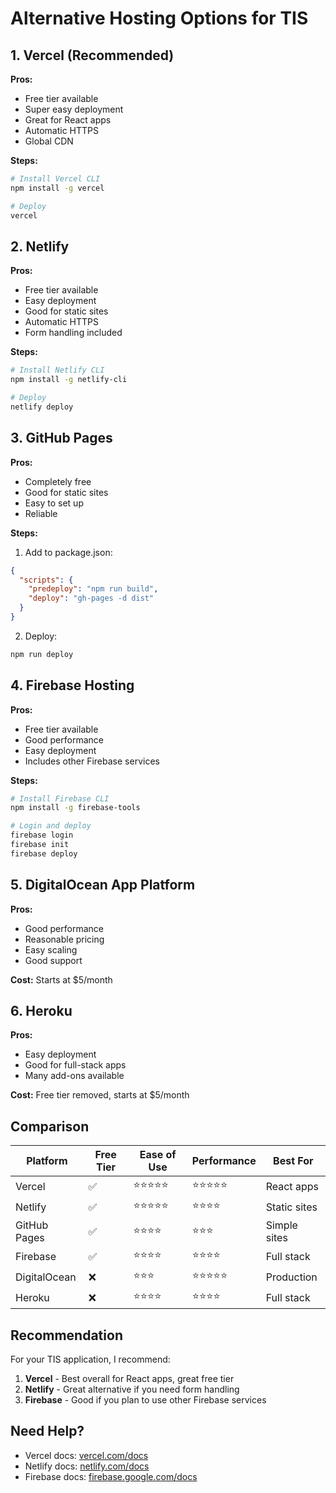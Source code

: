 # Alternative Hosting Options for TIS

## 1. Vercel (Recommended)
**Pros:**
- Free tier available
- Super easy deployment
- Great for React apps
- Automatic HTTPS
- Global CDN

**Steps:**
```bash
# Install Vercel CLI
npm install -g vercel

# Deploy
vercel
```

## 2. Netlify
**Pros:**
- Free tier available
- Easy deployment
- Good for static sites
- Automatic HTTPS
- Form handling included

**Steps:**
```bash
# Install Netlify CLI
npm install -g netlify-cli

# Deploy
netlify deploy
```

## 3. GitHub Pages
**Pros:**
- Completely free
- Good for static sites
- Easy to set up
- Reliable

**Steps:**
1. Add to package.json:
```json
{
  "scripts": {
    "predeploy": "npm run build",
    "deploy": "gh-pages -d dist"
  }
}
```
2. Deploy:
```bash
npm run deploy
```

## 4. Firebase Hosting
**Pros:**
- Free tier available
- Good performance
- Easy deployment
- Includes other Firebase services

**Steps:**
```bash
# Install Firebase CLI
npm install -g firebase-tools

# Login and deploy
firebase login
firebase init
firebase deploy
```

## 5. DigitalOcean App Platform
**Pros:**
- Good performance
- Reasonable pricing
- Easy scaling
- Good support

**Cost:** Starts at $5/month

## 6. Heroku
**Pros:**
- Easy deployment
- Good for full-stack apps
- Many add-ons available

**Cost:** Free tier removed, starts at $5/month

## Comparison

| Platform  | Free Tier | Ease of Use | Performance | Best For |
|-----------|-----------|-------------|-------------|-----------|
| Vercel    | ✅        | ⭐⭐⭐⭐⭐    | ⭐⭐⭐⭐⭐    | React apps |
| Netlify   | ✅        | ⭐⭐⭐⭐⭐    | ⭐⭐⭐⭐     | Static sites |
| GitHub Pages | ✅    | ⭐⭐⭐⭐     | ⭐⭐⭐      | Simple sites |
| Firebase  | ✅        | ⭐⭐⭐⭐     | ⭐⭐⭐⭐     | Full stack |
| DigitalOcean | ❌    | ⭐⭐⭐      | ⭐⭐⭐⭐⭐    | Production |
| Heroku    | ❌        | ⭐⭐⭐⭐     | ⭐⭐⭐⭐     | Full stack |

## Recommendation

For your TIS application, I recommend:
1. **Vercel** - Best overall for React apps, great free tier
2. **Netlify** - Great alternative if you need form handling
3. **Firebase** - Good if you plan to use other Firebase services

## Need Help?

- Vercel docs: [vercel.com/docs](https://vercel.com/docs)
- Netlify docs: [netlify.com/docs](https://www.netlify.com/docs)
- Firebase docs: [firebase.google.com/docs](https://firebase.google.com/docs) 
